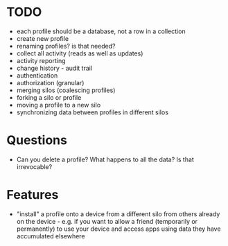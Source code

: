 # TODO

* each profile should be a database, not a row in a collection
* create new profile
* renaming profiles? is that needed?
* collect all activity (reads as well as updates)
* activity reporting
* change history - audit trail
* authentication
* authorization (granular)
* merging silos (coalescing profiles)
* forking a silo or profile
* moving a profile to a new silo
* synchronizing data between profiles in different silos

# Questions

* Can you delete a profile? What happens to all the data? Is that irrevocable?


# Features

* "install" a profile onto a device from a different silo from others already on the device - e.g. if you want to allow a friend (temporarily or permanently) to use your device and access apps using data they have accumulated elsewhere
